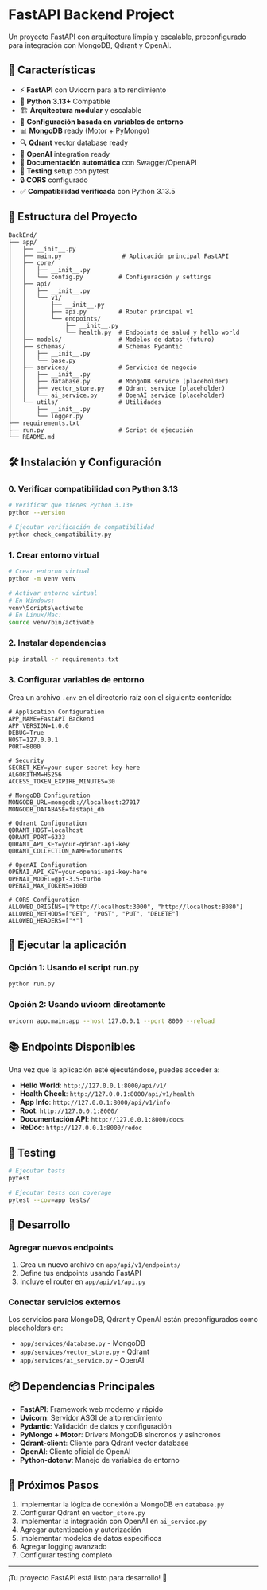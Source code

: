 # FastAPI Backend Project

Un proyecto FastAPI con arquitectura limpia y escalable, preconfigurado para integración con MongoDB, Qdrant y OpenAI.

## 🚀 Características

- ⚡ **FastAPI** con Uvicorn para alto rendimiento
- 🐍 **Python 3.13+** Compatible
- 🏗️ **Arquitectura modular** y escalable
- 🔧 **Configuración basada en variables de entorno**
- 📊 **MongoDB** ready (Motor + PyMongo)
- 🔍 **Qdrant** vector database ready
- 🤖 **OpenAI** integration ready
- 📝 **Documentación automática** con Swagger/OpenAPI
- 🧪 **Testing** setup con pytest
- 🔒 **CORS** configurado
- ✅ **Compatibilidad verificada** con Python 3.13.5

## 📁 Estructura del Proyecto

```
BackEnd/
├── app/
│   ├── __init__.py
│   ├── main.py                 # Aplicación principal FastAPI
│   ├── core/
│   │   ├── __init__.py
│   │   └── config.py          # Configuración y settings
│   ├── api/
│   │   ├── __init__.py
│   │   └── v1/
│   │       ├── __init__.py
│   │       ├── api.py         # Router principal v1
│   │       └── endpoints/
│   │           ├── __init__.py
│   │           └── health.py  # Endpoints de salud y hello world
│   ├── models/                # Modelos de datos (futuro)
│   ├── schemas/               # Schemas Pydantic
│   │   ├── __init__.py
│   │   └── base.py
│   ├── services/              # Servicios de negocio
│   │   ├── __init__.py
│   │   ├── database.py        # MongoDB service (placeholder)
│   │   ├── vector_store.py    # Qdrant service (placeholder)
│   │   └── ai_service.py      # OpenAI service (placeholder)
│   └── utils/                 # Utilidades
│       ├── __init__.py
│       └── logger.py
├── requirements.txt
├── run.py                     # Script de ejecución
└── README.md
```

## 🛠️ Instalación y Configuración

### 0. Verificar compatibilidad con Python 3.13

```bash
# Verificar que tienes Python 3.13+
python --version

# Ejecutar verificación de compatibilidad
python check_compatibility.py
```

### 1. Crear entorno virtual

```bash
# Crear entorno virtual
python -m venv venv

# Activar entorno virtual
# En Windows:
venv\Scripts\activate
# En Linux/Mac:
source venv/bin/activate
```

### 2. Instalar dependencias

```bash
pip install -r requirements.txt
```

### 3. Configurar variables de entorno

Crea un archivo `.env` en el directorio raíz con el siguiente contenido:

```env
# Application Configuration
APP_NAME=FastAPI Backend
APP_VERSION=1.0.0
DEBUG=True
HOST=127.0.0.1
PORT=8000

# Security
SECRET_KEY=your-super-secret-key-here
ALGORITHM=HS256
ACCESS_TOKEN_EXPIRE_MINUTES=30

# MongoDB Configuration
MONGODB_URL=mongodb://localhost:27017
MONGODB_DATABASE=fastapi_db

# Qdrant Configuration
QDRANT_HOST=localhost
QDRANT_PORT=6333
QDRANT_API_KEY=your-qdrant-api-key
QDRANT_COLLECTION_NAME=documents

# OpenAI Configuration
OPENAI_API_KEY=your-openai-api-key-here
OPENAI_MODEL=gpt-3.5-turbo
OPENAI_MAX_TOKENS=1000

# CORS Configuration
ALLOWED_ORIGINS=["http://localhost:3000", "http://localhost:8080"]
ALLOWED_METHODS=["GET", "POST", "PUT", "DELETE"]
ALLOWED_HEADERS=["*"]
```

## 🚀 Ejecutar la aplicación

### Opción 1: Usando el script run.py
```bash
python run.py
```

### Opción 2: Usando uvicorn directamente
```bash
uvicorn app.main:app --host 127.0.0.1 --port 8000 --reload
```

## 📚 Endpoints Disponibles

Una vez que la aplicación esté ejecutándose, puedes acceder a:

- **Hello World**: `http://127.0.0.1:8000/api/v1/`
- **Health Check**: `http://127.0.0.1:8000/api/v1/health`
- **App Info**: `http://127.0.0.1:8000/api/v1/info`
- **Root**: `http://127.0.0.1:8000/`
- **Documentación API**: `http://127.0.0.1:8000/docs`
- **ReDoc**: `http://127.0.0.1:8000/redoc`

## 🧪 Testing

```bash
# Ejecutar tests
pytest

# Ejecutar tests con coverage
pytest --cov=app tests/
```

## 🔧 Desarrollo

### Agregar nuevos endpoints

1. Crea un nuevo archivo en `app/api/v1/endpoints/`
2. Define tus endpoints usando FastAPI
3. Incluye el router en `app/api/v1/api.py`

### Conectar servicios externos

Los servicios para MongoDB, Qdrant y OpenAI están preconfigurados como placeholders en:
- `app/services/database.py` - MongoDB
- `app/services/vector_store.py` - Qdrant
- `app/services/ai_service.py` - OpenAI

## 📦 Dependencias Principales

- **FastAPI**: Framework web moderno y rápido
- **Uvicorn**: Servidor ASGI de alto rendimiento
- **Pydantic**: Validación de datos y configuración
- **PyMongo + Motor**: Drivers MongoDB síncronos y asíncronos
- **Qdrant-client**: Cliente para Qdrant vector database
- **OpenAI**: Cliente oficial de OpenAI
- **Python-dotenv**: Manejo de variables de entorno

## 🎯 Próximos Pasos

1. Implementar la lógica de conexión a MongoDB en `database.py`
2. Configurar Qdrant en `vector_store.py`
3. Implementar la integración con OpenAI en `ai_service.py`
4. Agregar autenticación y autorización
5. Implementar modelos de datos específicos
6. Agregar logging avanzado
7. Configurar testing completo

---

¡Tu proyecto FastAPI está listo para desarrollo! 🎉
